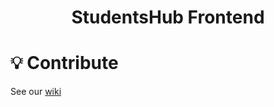 <h1 align="center">StudentsHub Frontend</h1>

# 💡 Contribute

See our [wiki](https://github.com/students-hub/StudentsHub-Frontend/wiki/Contribute)